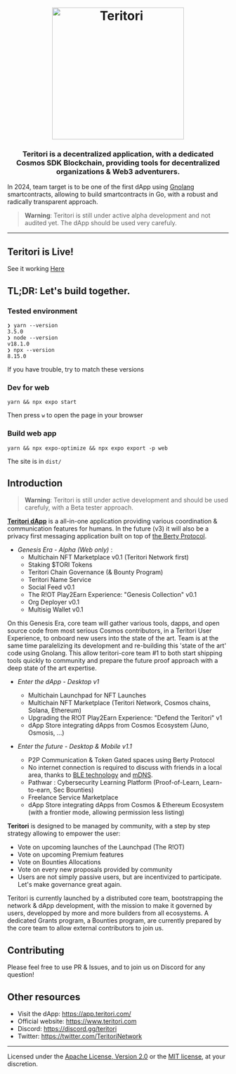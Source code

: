 
<h1 align="center">
  <img src="https://i.postimg.cc/C1zJ8fmM/Twitter-Original-Header-Dots-curvemode.png" alt="Teritori" title="Teritori" height="300px" />
</h1>

<h3 align="center"> Teritori is a decentralized application, with a dedicated Cosmos SDK Blockchain, providing tools for decentralized organizations & Web3 adventurers.</h3> 

In 2024, team target is to be one of the first dApp using [Gnolang](https://www.gnoland.space/docs/what-is-gno) smartcontracts, allowing to build smartcontracts in Go, with a robust and radically transparent approach.

> **Warning**: Teritori is still under active alpha development and not audited yet. The dApp should be used very carefuly.

---
## Teritori is Live!

See it working [Here](https://app.teritori.com/)

## TL;DR: Let's build together.

### Tested environment

```
❯ yarn --version
3.5.0
❯ node --version
v18.1.0
❯ npx --version
8.15.0
```

If you have trouble, try to match these versions

### Dev for web

```
yarn && npx expo start
```

Then press `w` to open the page in your browser

### Build web app

```
yarn && npx expo-optimize && npx expo export -p web
```

The site is in `dist/`

## Introduction

> **Warning**: Teritori is still under active development and should be used carefuly, with a Beta tester approach.

**[Teritori dApp](https://app.teritori.com/)** is a all-in-one application providing various coordination & communication features for humans. 
In the future (v3) it will also be a privacy first messaging application built on top of [the Berty Protocol](https://berty.tech/docs/protocol/).

- *Genesis Era - Alpha (Web only)* :
    - Multichain NFT Marketplace v0.1 (Teritori Network first)
    - Staking $TORI Tokens 
    - Teritori Chain Governance (& Bounty Program)
    - Teritori Name Service
    - Social Feed v0.1
    - The R!OT Play2Earn Experience: "Genesis Collection" v0.1
    - Org Deployer v0.1
    - Multisig Wallet v0.1
    
On this Genesis Era, core team will gather various tools, dapps, and open source code from most serious Cosmos contributors, in a Teritori User Experience, to onboard new users into the state of the art. Team is at the same time paralelizing its development and re-building this 'state of the art' code using Gnolang. This allow teritori-core team #1 to both start shipping tools quickly to community and prepare the future proof approach with a deep state of the art expertise.

- *Enter the dApp - Desktop v1* 
    - Multichain Launchpad for NFT Launches
    - Multichain NFT Marketplace (Teritori Network, Cosmos chains, Solana, Ethereum)
    - Upgrading the R!OT Play2Earn Experience: "Defend the Teritori" v1
    - dApp Store integrating dApps from Cosmos Ecosystem (Juno, Osmosis, ...)

- *Enter the future - Desktop & Mobile v1.1*
    - P2P Communication & Token Gated spaces using Berty Protocol
    - No internet connection is required to discuss with friends in a local area, thanks to [BLE technology](https://en.wikipedia.org/wiki/Bluetooth_Low_Energy) and [mDNS](https://en.wikipedia.org/wiki/Multicast_DNS).
    - Pathwar : Cybersecurity Learning Platform (Proof-of-Learn, Learn-to-earn, Sec Bounties)
    - Freelance Service Marketplace 
    - dApp Store integrating dApps from Cosmos & Ethereum Ecosystem (with a frontier mode, allowing permission less listing)



**Teritori** is designed to be managed by community, with a step by step strategy allowing to empower the user:

- Vote on upcoming launches of the Launchpad (The R!OT)
- Vote on upcoming Premium features
- Vote on Bounties Allocations
- Vote on every new proposals provided by community 
- Users are not simply passive users, but are incentivized to participate. Let's make governance great again.

Teritori is currently launched by a distributed core team, bootstrapping the network & dApp development, with the mission to make it governed by users, developped by more and more builders from all ecosystems. 
A dedicated Grants program, a Bounties program, are currently prepared by the core team to allow external contributors to join us.


## Contributing

Please feel free to use PR & Issues, and to join us on Discord for any question!

## Other resources

- Visit the dApp: https://app.teritori.com/
- Official website: https://www.teritori.com
- Discord: https://discord.gg/teritori
- Twitter: https://twitter.com/TeritoriNetwork

___

Licensed under the [Apache License, Version 2.0](https://www.apache.org/licenses/LICENSE-2.0) or the [MIT license](https://opensource.org/licenses/MIT), at your discretion.

